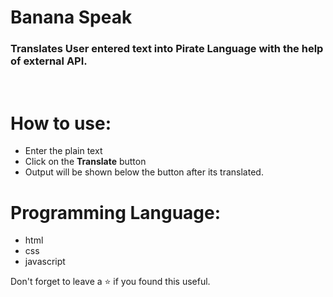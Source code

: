 # Banana Speak
### Translates User entered text into Pirate Language with the help of external API.
<br/>

# How to use:
 - Enter the plain text
 - Click on the **Translate** button
 - Output will be shown below the button after its translated.

# Programming Language:
 - html
 - css 
 - javascript 

Don't forget to leave a ⭐ if you found this useful.
